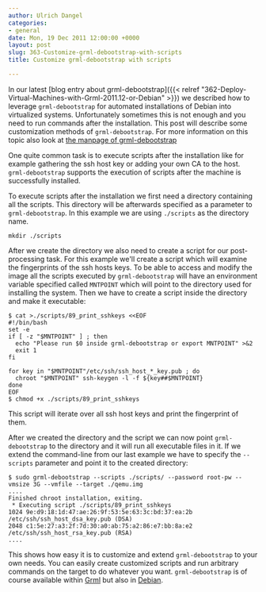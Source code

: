 ```yaml
---
author: Ulrich Dangel
categories:
- general
date: Mon, 19 Dec 2011 12:00:00 +0000
layout: post
slug: 363-Customize-grml-debootstrap-with-scripts
title: Customize grml-debootstrap with scripts

---
```

In our latest [blog entry about grml\-debootstrap]({{< relref "362-Deploy-Virtual-Machines-with-Grml-2011.12-or-Debian" >}}) we described how to leverage `grml-debootstrap` for automated installations of Debian into virtualized systems. Unfortunately sometimes this is not enough and you need to run commands after the installation. This post will describe some customization methods of `grml-debootstrap`. For more information on this topic also look at [the manpage of grml\-debootstrap](https://grml.org/grml-debootstrap/)

One quite common task is to execute scripts after the installation like for example gathering the ssh host key or adding your own CA to the host. `grml-debootstrap` supports the execution of scripts after the machine is successfully installed.

To execute scripts after the installation we first need a directory containing all the scripts. This directory will be afterwards specified as a parameter to `grml-debootstrap`. In this example we are using `./scripts` as the directory name.

```
mkdir ./scripts
```

After we create the directory we also need to create a script for our post\-processing task. For this example we'll create a script which will examine the fingerprints of the ssh hosts keys. To be able to access and modify the image all the scripts executed by `grml-debootstrap` will have an environment variable specified called `MNTPOINT` which will point to the directory used for installing the system. Then we have to create a script inside the directory and make it executable:

```
$ cat >./scripts/89_print_sshkeys <<EOF
#!/bin/bash
set -e
if [ -z "$MNTPOINT" ] ; then
  echo "Please run $0 inside grml-debootstrap or export MNTPOINT" >&2
  exit 1
fi

for key in "$MNTPOINT"/etc/ssh/ssh_host_*_key.pub ; do
  chroot "$MNTPOINT" ssh-keygen -l -f ${key##$MNTPOINT}
done
EOF
$ chmod +x ./scripts/89_print_sshkeys
```

This script will iterate over all ssh host keys and print the fingerprint of them.

After we created the directory and the script we can now point `grml-debootstrap` to the directory and it will run all executable files in it. If we extend the command\-line from our last example we have to specify the `--scripts` parameter and point it to the created directory:

```
$ sudo grml-debootstrap --scripts ./scripts/ --password root-pw --vmsize 3G --vmfile --target ./qemu.img
....
Finished chroot installation, exiting.
 * Executing script ./scripts/89_print_sshkeys
1024 9e:d9:18:1d:47:ae:26:9f:53:5e:63:3c:bd:37:ea:2b /etc/ssh/ssh_host_dsa_key.pub (DSA)
2048 c1:5e:27:a3:2f:7d:30:a0:ab:75:a2:86:e7:bb:8a:e2 /etc/ssh/ssh_host_rsa_key.pub (RSA)
....
```


This shows how easy it is to customize and extend `grml-debootstrap` to your own needs. You can easily create customized scripts and run arbitrary commands on the target to do whatever you want. `grml-debootstrap` is of course available within [Grml](https://grml.org/) but also in [Debian](http://debian.org/).
